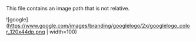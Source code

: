 This file contains an image path that is not relative.

![google](https://www.google.com/images/branding/googlelogo/2x/googlelogo_color_120x44dp.png | width=100)
